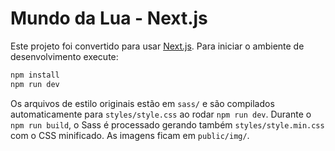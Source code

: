 # Mundo da Lua - Next.js

Este projeto foi convertido para usar [Next.js](https://nextjs.org/). Para iniciar o ambiente de desenvolvimento execute:

```bash
npm install
npm run dev
```

Os arquivos de estilo originais estão em `sass/` e são compilados
automaticamente para `styles/style.css` ao rodar `npm run dev`.
Durante o `npm run build`, o Sass é processado gerando também
`styles/style.min.css` com o CSS minificado. As imagens ficam em
`public/img/`.